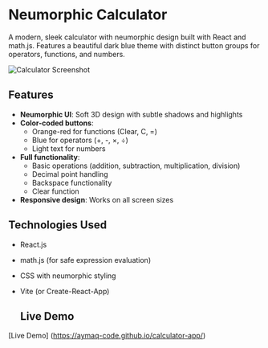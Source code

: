 # Neumorphic Calculator

A modern, sleek calculator with neumorphic design built with React and math.js. Features a beautiful dark blue theme with distinct button groups for operators, functions, and numbers.

![Calculator Screenshot](./public/img/) 

## Features

- **Neumorphic UI**: Soft 3D design with subtle shadows and highlights
- **Color-coded buttons**: 
  - Orange-red for functions (Clear, C, =)
  - Blue for operators (+, -, ×, ÷)
  - Light text for numbers
- **Full functionality**:
  - Basic operations (addition, subtraction, multiplication, division)
  - Decimal point handling
  - Backspace functionality
  - Clear function
- **Responsive design**: Works on all screen sizes

## Technologies Used

- React.js
- math.js (for safe expression evaluation)
- CSS with neumorphic styling
- Vite (or Create-React-App)



  ## Live Demo

[Live Demo] (https://aymaq-code.github.io/calculator-app/)

